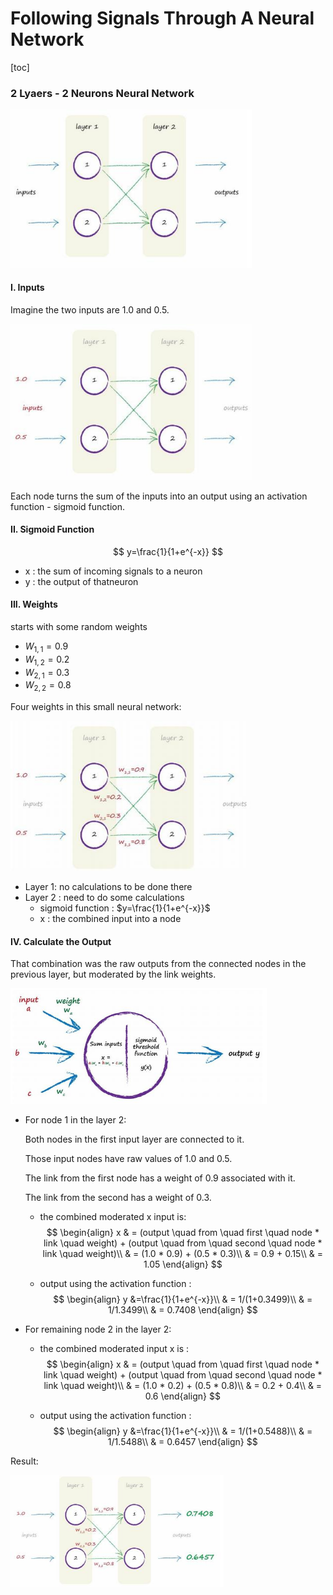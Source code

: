 # Following Signals Through A Neural Network

[toc]



### 2 Lyaers - 2 Neurons Neural Network

<img src="Resources/14.jpg" style="zoom:80%;" />

#### I. Inputs

Imagine the two inputs are 1.0 and 0.5. 

<img src="Resources/15.jpg" style="zoom:80%;" />

Each node turns the sum of the inputs into an output using an activation function - sigmoid function.

#### II. Sigmoid Function

$$
y=\frac{1}{1+e^{-x}}
$$

- x : the sum of incoming signals to a neuron
- y : the output of thatneuron

#### III. Weights

 starts with some random weights

- $W_{1,1} = 0.9$
- $W_{1,2} = 0.2$
- $W_{2,1}=0.3$
- $W_{2,2}=0.8$



Four weights in this small neural network:

<img src="Resources/16.jpg" style="zoom:80%;" />

- Layer 1: no calculations to be done there
- Layer 2 : need to do some calculations
  - sigmoid function : $y=\frac{1}{1+e^{-x}}$
  - x : the combined input into a node

#### IV. Calculate the Output

That combination was the raw outputs from the connected nodes in the previous layer, but moderated by the link weights.



<img src="Resources/17.jpg" style="zoom:60%;" />

- For node 1 in the layer 2:

  Both nodes in the first input layer are connected to it. 

  Those input nodes have raw values of 1.0 and 0.5. 

  The link from the first node has a weight of 0.9 associated with it. 

  The link from the second has a weight of 0.3. 

  - the combined moderated x input is: 
    $$
    \begin{align}
    x & = (output \quad from \quad  first \quad  node * link \quad  weight) + (output \quad  from \quad  second \quad  node * link \quad  weight)\\ 
    & = (1.0 * 0.9) + (0.5 * 0.3)\\
    & = 0.9 + 0.15\\
    & = 1.05
    \end{align}
    $$

  - output using the activation function :
    $$
    \begin{align}
    y &=\frac{1}{1+e^{-x}}\\
    & = 1/(1+0.3499)\\
    & = 1/1.3499\\
    & = 0.7408
    \end{align}
    $$

- For remaining node 2 in the layer 2:

  - the combined moderated input x is :
    $$
    \begin{align}
    x & = (output \quad from \quad  first \quad  node * link \quad  weight) + (output \quad  from \quad  second \quad  node * link \quad  weight)\\ 
    & = (1.0 * 0.2) + (0.5 * 0.8)\\
    & = 0.2 + 0.4\\
    & = 0.6
    \end{align}
    $$

  - output using the activation function :
    $$
    \begin{align}
    y &=\frac{1}{1+e^{-x}}\\
    & = 1/(1+0.5488)\\
    & = 1/1.5488\\
    & = 0.6457
    \end{align}
    $$

Result:

<img src="Resources/18.jpg" style="zoom:70%;" />